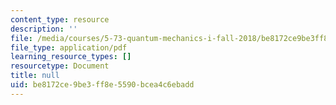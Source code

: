 ```yaml
---
content_type: resource
description: ''
file: /media/courses/5-73-quantum-mechanics-i-fall-2018/be8172ce9be3ff8e5590bcea4c6ebadd_MIT5_73F18_Lec16.pdf
file_type: application/pdf
learning_resource_types: []
resourcetype: Document
title: null
uid: be8172ce-9be3-ff8e-5590-bcea4c6ebadd
---
```


